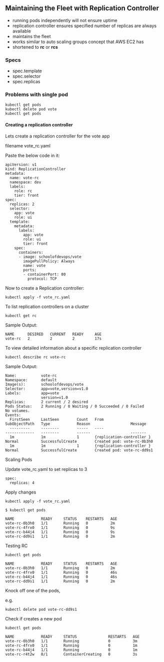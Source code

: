 ## Maintaining the Fleet with Replication Controller

 - running pods independently will not ensure uptime
 - replication controller ensures specified number of replicas are always available
 - maintains the fleet
 - works similar to auto scaling groups concept that AWS EC2 has
 - shortened to **rc** or **rcs**

### Specs
  * spec.template
  * spec.selector
  * spec.replicas

### Problems with single pod


```
kubectl get pods
kubectl delete pod vote
kubectl get pods

```

#### Creating a replication controller

Lets create a replication controller for the vote app

filename vote_rc.yaml

Paste the below code in it:
```
apiVersion: v1
kind: ReplicationController
metadata:
  name: vote-rc
  namespace: dev
  labels:
    role: rc
    tier: front
spec:
  replicas: 2
  selector:
    app: vote
    role: ui
  template:
    metadata:
      labels:
        app: vote
        role: ui
        tier: front
    spec:
      containers:
      - image: schoolofdevops/vote
        imagePullPolicy: Always
        name: vote
        ports:
        - containerPort: 80
          protocol: TCP
```


Now to create a Replication controller:

```
kubectl apply -f vote_rc.yaml
```

To list replication controllers on a cluster

```
kubectl get rc
```
Sample Output:
```
NAME      DESIRED   CURRENT   READY     AGE
vote-rc   2         2         2         17s
```
To view detailed information about a specific replication controller

```
kubectl describe rc vote-rc
```

Sample Output:

```
Name:           vote-rc
Namespace:      default
Image(s):       schoolofdevops/vote
Selector:       app=vote,version=v1.0
Labels:         app=vote
                version=v1.0
Replicas:       2 current / 2 desired
Pods Status:    2 Running / 0 Waiting / 0 Succeeded / 0 Failed
No volumes.
Events:
  FirstSeen     LastSeen        Count   From                            SubObjectPath   Type            Reason                  Message
  ---------     --------        -----   ----                            -------------   --------        ------                  -------
  1m            1m              1       {replication-controller }                       Normal          SuccessfulCreate        Created pod: vote-rc-0b3h0
  1m            1m              1       {replication-controller }                       Normal          SuccessfulCreate        Created pod: vote-rc-dd9s1
```

Scaling Pods

Update vote_rc.yaml to set replicas to 3

```
spec:
  replicas: 4
```

Apply changes

```
kubectl apply -f vote_rc.yaml

```

```
$ kubectl get pods

NAME            READY     STATUS    RESTARTS   AGE
vote-rc-0b3h0   1/1       Running   0          2m
vote-rc-4frx0   1/1       Running   0          9s
vote-rc-b44j4   1/1       Running   0          9s
vote-rc-dd9s1   1/1       Running   0          2m

```

Testing RC

```
kubectl get pods

NAME            READY     STATUS    RESTARTS   AGE
vote-rc-0b3h0   1/1       Running   0          2m
vote-rc-4frx0   1/1       Running   0          46s
vote-rc-b44j4   1/1       Running   0          46s
vote-rc-dd9s1   1/1       Running   0          2m
```

Knock off one of the pods,

e.g.

```
kubectl delete pod vote-rc-dd9s1
```

Check if creates a new pod

```
kubectl get pods

NAME            READY     STATUS              RESTARTS   AGE
vote-rc-0b3h0   1/1       Running             0          3m
vote-rc-4frx0   1/1       Running             0          1m
vote-rc-b44j4   1/1       Running             0          1m
vote-rc-r4t2w   0/1       ContainerCreating   0          3s
```
